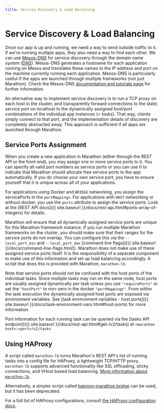 ```yaml
---
title: Service Discovery & Load Balancing
---
```


# Service Discovery & Load Balancing

Once our app is up and running, we need a way to send outside traffic to it. If we're running multiple apps, they also need a way to find each other. We can use [Mesos-DNS](https://github.com/mesosphere/mesos-dns) for service discovery through the domain name system ([DNS](http://en.wikipedia.org/wiki/Domain_Name_System)). Mesos-DNS generates a hostname for each application running on Mesos and translates these names to the IP address and port on the machine currently running each application. Mesos-DNS is particularly useful if the apps are launched through multiple frameworks (not just Marathon). Check the Mesos-DNS [documentation and tutorials page](http://mesosphere.github.io/mesos-dns/) for further information. 

An alternative way to implement service discovery is to run a TCP proxy on each host in the cluster, and transparently forward 
connections to the static service port on localhost to the dynamically assigned host/port combinations of the individual 
app instances (= *tasks*). That way, clients simply connect to that port, and the implementation details of discovery 
are completely abstracted away. This approach is sufficient if all apps are launched through Marathon. 

## Service Ports Assignment

When you create a new application in Marathon (either through the REST API or the front end),
you may assign one or more service ports to it. 
You can specify all valid port numbers as service ports or you can use 0 to indicate that Marathon should allocate
free service ports to the app automatically. If you do choose your own service port, you have to ensure yourself
that it is unique across all of your applications.

For applications using Docker and `BRIDGE` networking, you assign the servicePorts in the 
`portMappings`. For applications with `HOST` networking or without docker, you use the `ports` attribute
to assign the service ports. Look at the [REST API docs]({{ site.baseurl }}/docs/rest-api.html#ports-array-of-integers)
for details.

Marathon will ensure that all dynamically assigned service ports are unique for this Marathon framework instance.
If you run multiple Marathon frameworks on the cluster, you should make sure that their ranges for the service
ports do not overlap. You can configure this via the `--local_port_min` and `--local_port_max` 
[command line flags](({{ site.baseurl }}/docs/command-line-flags.html)).
Marathon does not make use of these assigned service ports itself. 
It is the responsibility of a separate component to make use of this information and set up load balancing accordingly. 
A script that does this is provided with Marathon, `marathon-lb`.

Note that service ports should not be confused with the host ports of the individual tasks. 
Since multiple tasks may run on the same node, host ports are usually assigned dynamically per task
unless you use `"requirePorts"` or set the `"hostPort"` to non-zero in the docker `"portMappings"`.
From within the task execution the dynamically assigned host ports are exposed via environment variables. 
See [task environment variables - host ports]({{ site.baseurl }}/docs/task-environment-vars.html#host-ports) for more information.

Port information for each running task can be queried via the
[tasks API endpoint]({{ site.baseurl }}/docs/rest-api.html#get-/v2/tasks)
at `<marathon host>:<port>/v2/tasks`

## Using HAProxy
A script called `marathon-lb` turns Marathon's REST API's list of running tasks into a config file for HAProxy, a lightweight TCP/HTTP proxy. `marathon-lb` supports advanced functionality like SSL offloading, sticky connections, and VHost based load balancing. [More information about `marathon-lb`](https://docs.mesosphere.com/administration/service-discovery-with-marathon-lb/service-discovery-and-load-balancing-with-marathon-lb/).

Alternatively, a simpler script called [haproxy-marathon bridge](https://raw.githubusercontent.com/mesosphere/marathon/master/examples/haproxy-marathon-bridge) can be used, but it has been deprecated.

For a full list of HAProxy configurations, consult [the HAProxy configuration docs](http://cbonte.github.io/haproxy-dconv/configuration-1.5.html).
